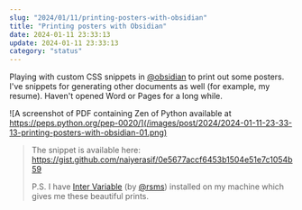 ```yaml
---
slug: "2024/01/11/printing-posters-with-obsidian"
title: "Printing posters with Obsidian"
date: 2024-01-11 23:33:13
update: 2024-01-11 23:33:13
category: "status"
---
```


Playing with custom CSS snippets in [@obsidian](https://obsidian.md) to print out some posters. I've snippets for generating other documents as well (for example, my resume). Haven't opened Word or Pages for a long while.

![A screenshot of PDF containing Zen of Python available at https://peps.python.org/pep-0020/](/images/post/2024/2024-01-11-23-33-13-printing-posters-with-obsidian-01.png)

> The snippet is available here:  
> https://gist.github.com/naiyerasif/0e5677accf6453b1504e51e7c1054b59
>
> P.S. I have [Inter Variable](https://rsms.me/inter/) (by [@rsms](https://rsms.me/)) installed on my machine which gives me these beautiful prints.
